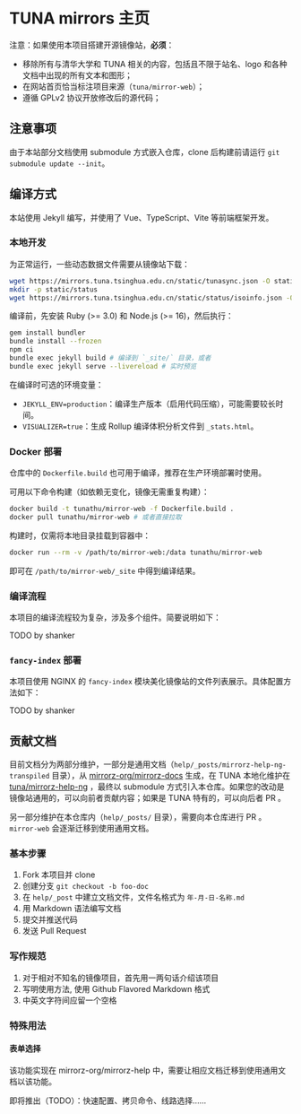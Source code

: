# TUNA mirrors 主页

注意：如果使用本项目搭建开源镜像站，**必须**：

* 移除所有与清华大学和 TUNA 相关的内容，包括且不限于站名、logo 和各种文档中出现的所有文本和图形；
* 在网站首页恰当标注项目来源（`tuna/mirror-web`）；
* 遵循 GPLv2 协议开放修改后的源代码；

## 注意事项

由于本站部分文档使用 submodule 方式嵌入仓库，clone 后构建前请运行 `git submodule update --init`。

## 编译方式

本站使用 Jekyll 编写，并使用了 Vue、TypeScript、Vite 等前端框架开发。

### 本地开发

为正常运行，一些动态数据文件需要从镜像站下载：

```bash
wget https://mirrors.tuna.tsinghua.edu.cn/static/tunasync.json -O static/tunasync.json
mkdir -p static/status
wget https://mirrors.tuna.tsinghua.edu.cn/static/status/isoinfo.json -O static/status/isoinfo.json
```

编译前，先安装 Ruby (>= 3.0) 和 Node.js (>= 16)，然后执行：

```bash
gem install bundler
bundle install --frozen
npm ci
bundle exec jekyll build # 编译到 `_site/` 目录，或者
bundle exec jekyll serve --livereload # 实时预览
```

在编译时可选的环境变量：

* `JEKYLL_ENV=production`：编译生产版本（启用代码压缩），可能需要较长时间。
* `VISUALIZER=true`：生成 Rollup 编译体积分析文件到 `_stats.html`。

### Docker 部署

仓库中的 `Dockerfile.build` 也可用于编译，推荐在生产环境部署时使用。

可用以下命令构建（如依赖无变化，镜像无需重复构建）：

```bash
docker build -t tunathu/mirror-web -f Dockerfile.build .
docker pull tunathu/mirror-web # 或者直接拉取
```

构建时，仅需将本地目录挂载到容器中：

```bash
docker run --rm -v /path/to/mirror-web:/data tunathu/mirror-web
```

即可在 `/path/to/mirror-web/_site` 中得到编译结果。

### 编译流程

本项目的编译流程较为复杂，涉及多个组件。简要说明如下：

TODO by shanker

### `fancy-index` 部署

本项目使用 NGINX 的 `fancy-index` 模块美化镜像站的文件列表展示。具体配置方法如下：

TODO by shanker

## 贡献文档

目前文档分为两部分维护，一部分是通用文档（`help/_posts/mirrorz-help-ng-transpiled` 目录），从 [mirrorz-org/mirrorz-docs](https://github.com/mirrorz-org/mirrorz-docs) 生成，在 TUNA 本地化维护在 [tuna/mirrorz-help-ng](https://github.com/tuna/mirrorz-help-ng) ，最终以 submodule 方式引入本仓库。如果您的改动是镜像站通用的，可以向前者贡献内容；如果是 TUNA 特有的，可以向后者 PR 。

另一部分维护在本仓库内（`help/_posts/` 目录），需要向本仓库进行 PR 。`mirror-web` 会逐渐迁移到使用通用文档。

### 基本步骤

1. Fork 本项目并 clone
2. 创建分支 `git checkout -b foo-doc`
3. 在 `help/_post` 中建立文档文件，文件名格式为 `年-月-日-名称.md`
4. 用 Markdown 语法编写文档
5. 提交并推送代码
6. 发送 Pull Request

### 写作规范

1. 对于相对不知名的镜像项目，首先用一两句话介绍该项目
2. 写明使用方法, 使用 Github Flavored Markdown 格式
3. 中英文字符间应留一个空格

### 特殊用法

#### 表单选择

该功能实现在 mirrorz-org/mirrorz-help 中，需要让相应文档迁移到使用通用文档以该功能。

即将推出（TODO）：快速配置、拷贝命令、线路选择……
